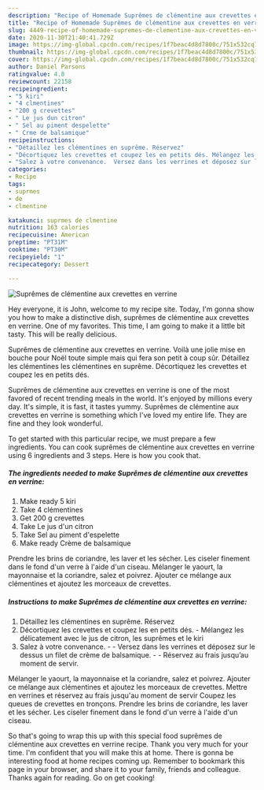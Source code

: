 ```yaml
---
description: "Recipe of Homemade Suprêmes de clémentine aux crevettes en verrine"
title: "Recipe of Homemade Suprêmes de clémentine aux crevettes en verrine"
slug: 4449-recipe-of-homemade-supremes-de-clementine-aux-crevettes-en-verrine
date: 2020-11-30T21:40:41.729Z
image: https://img-global.cpcdn.com/recipes/1f7beac4d8d7800c/751x532cq70/supremes-de-clementine-aux-crevettes-en-verrine-photo-principale-de-la-recette.jpg
thumbnail: https://img-global.cpcdn.com/recipes/1f7beac4d8d7800c/751x532cq70/supremes-de-clementine-aux-crevettes-en-verrine-photo-principale-de-la-recette.jpg
cover: https://img-global.cpcdn.com/recipes/1f7beac4d8d7800c/751x532cq70/supremes-de-clementine-aux-crevettes-en-verrine-photo-principale-de-la-recette.jpg
author: Daniel Parsons
ratingvalue: 4.8
reviewcount: 22158
recipeingredient:
- "5 kiri"
- "4 clmentines"
- "200 g crevettes"
- " Le jus dun citron"
- " Sel au piment despelette"
- " Crme de balsamique"
recipeinstructions:
- "Détaillez les clémentines en suprême. Réservez"
- "Décortiquez les crevettes et coupez les en petits dés. Mélangez les délicatement avec le jus de citron, les suprêmes et le kiri"
- "Salez à votre convenance.  Versez dans les verrines et déposez sur le dessus un filet de crème de balsamique.   Réservez au frais jusqu’au moment de servir."
categories:
- Recipe
tags:
- suprmes
- de
- clmentine

katakunci: suprmes de clmentine 
nutrition: 163 calories
recipecuisine: American
preptime: "PT31M"
cooktime: "PT30M"
recipeyield: "1"
recipecategory: Dessert

---
```



![Suprêmes de clémentine aux crevettes en verrine](https://img-global.cpcdn.com/recipes/1f7beac4d8d7800c/751x532cq70/supremes-de-clementine-aux-crevettes-en-verrine-photo-principale-de-la-recette.jpg)

Hey everyone, it is John, welcome to my recipe site. Today, I'm gonna show you how to make a distinctive dish, suprêmes de clémentine aux crevettes en verrine. One of my favorites. This time, I am going to make it a little bit tasty. This will be really delicious.

Suprêmes de clémentine aux crevettes en verrine. Voilà une jolie mise en bouche pour Noël toute simple mais qui fera son petit à coup sûr. Détaillez les clémentines les clémentines en suprême. Décortiquez les crevettes et coupez les en petits dés.

Suprêmes de clémentine aux crevettes en verrine is one of the most favored of recent trending meals in the world. It's enjoyed by millions every day. It's simple, it is fast, it tastes yummy. Suprêmes de clémentine aux crevettes en verrine is something which I've loved my entire life. They are fine and they look wonderful.


To get started with this particular recipe, we must prepare a few ingredients. You can cook suprêmes de clémentine aux crevettes en verrine using 6 ingredients and 3 steps. Here is how you cook that.

<!--inarticleads1-->

##### The ingredients needed to make Suprêmes de clémentine aux crevettes en verrine:

1. Make ready 5 kiri
1. Take 4 clémentines
1. Get 200 g crevettes
1. Take  Le jus d&#39;un citron
1. Take  Sel au piment d&#39;espelette
1. Make ready  Crème de balsamique


Prendre les brins de coriandre, les laver et les sécher. Les ciseler finement dans le fond d&#39;un verre à l&#39;aide d&#39;un ciseau. Mélanger le yaourt, la mayonnaise et la coriandre, salez et poivrez. Ajouter ce mélange aux clémentines et ajoutez les morceaux de crevettes. 

<!--inarticleads2-->

##### Instructions to make Suprêmes de clémentine aux crevettes en verrine:

1. Détaillez les clémentines en suprême. Réservez
1. Décortiquez les crevettes et coupez les en petits dés. - Mélangez les délicatement avec le jus de citron, les suprêmes et le kiri
1. Salez à votre convenance. -  - Versez dans les verrines et déposez sur le dessus un filet de crème de balsamique.  -  - Réservez au frais jusqu’au moment de servir.


Mélanger le yaourt, la mayonnaise et la coriandre, salez et poivrez. Ajouter ce mélange aux clémentines et ajoutez les morceaux de crevettes. Mettre en verrines et réservez au frais jusqu&#39;au moment de servir Coupez les queues de crevettes en tronçons. Prendre les brins de coriandre, les laver et les sécher. Les ciseler finement dans le fond d&#39;un verre à l&#39;aide d&#39;un ciseau. 

So that's going to wrap this up with this special food suprêmes de clémentine aux crevettes en verrine recipe. Thank you very much for your time. I'm confident that you will make this at home. There is gonna be interesting food at home recipes coming up. Remember to bookmark this page in your browser, and share it to your family, friends and colleague. Thanks again for reading. Go on get cooking!
